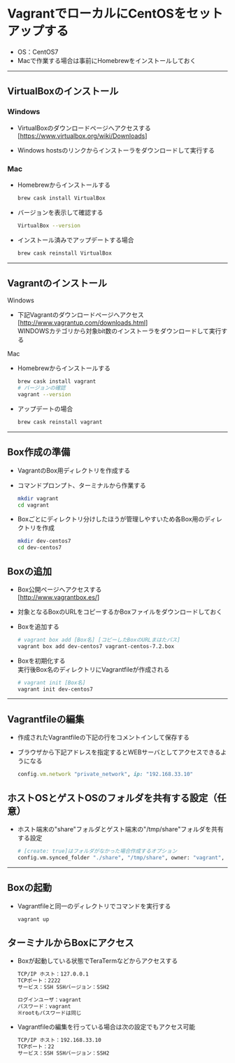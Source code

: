 # VagrantでローカルにCentOSをセットアップする

* OS：CentOS7
* Macで作業する場合は事前にHomebrewをインストールしておく

***

## VirtualBoxのインストール

### Windows

* VirtualBoxのダウンロードページへアクセスする  
[<https://www.virtualbox.org/wiki/Downloads>]

* Windows hostsのリンクからインストーラをダウンロードして実行する  

### Mac

* Homebrewからインストールする

  ```bash
  brew cask install VirtualBox
  ```

* バージョンを表示して確認する

  ```bash
  VirtualBox --version
  ```

* インストール済みでアップデートする場合

  ```bash
  brew cask reinstall VirtualBox
  ```

***

## Vagrantのインストール

Windows

* 下記Vagrantのダウンロードページへアクセス  
[<http://www.vagrantup.com/downloads.html>]  
WINDOWSカテゴリから対象bit数のインストーラをダウンロードして実行する

Mac

* Homebrewからインストールする

  ```bash
  brew cask install vagrant
  # バージョンの確認
  vagrant --version
  ```

* アップデートの場合

  ```bash
  brew cask reinstall vagrant
  ```

***

## Box作成の準備

* VagrantのBox用ディレクトリを作成する
* コマンドプロンプト、ターミナルから作業する

  ```bash
  mkdir vagrant
  cd vagrant
  ```

* Boxごとにディレクトリ分けしたほうが管理しやすいため各Box用のディレクトリを作成

  ```bash
  mkdir dev-centos7
  cd dev-centos7
  ```

## Boxの追加

* Box公開ページへアクセスする  
[<http://www.vagrantbox.es/>]

* 対象となるBoxのURLをコピーするかBoxファイルをダウンロードしておく

* Boxを追加する

  ```bash
  # vagrant box add [Box名] [コピーしたBoxのURLまはたパス]
  vagrant box add dev-centos7 vagrant-centos-7.2.box
  ```

* Boxを初期化する  
実行後Box名のディレクトリにVagrantfileが作成される

  ```bash
  # vagrant init [Box名]
  vagrant init dev-centos7
  ```

***

## Vagrantfileの編集

* 作成されたVagrantfileの下記の行をコメントインして保存する
* ブラウザから下記アドレスを指定するとWEBサーバとしてアクセスできるようになる

  ```ruby
  config.vm.network "private_network", ip: "192.168.33.10"
  ```

## ホストOSとゲストOSのフォルダを共有する設定（任意）

* ホスト端末の"share"フォルダとゲスト端末の"/tmp/share"フォルダを共有する設定

  ```bash
  # [create: true]はフォルダがなかった場合作成するオプション
  config.vm.synced_folder "./share", "/tmp/share", owner: "vagrant", group: "vagrant" , create: true
  ```

***

## Boxの起動

* Vagrantfileと同一のディレクトリでコマンドを実行する

  ```bash
  vagrant up
  ```

## ターミナルからBoxにアクセス

* Boxが起動している状態でTeraTermなどからアクセスする

  ```bash
  TCP/IP ホスト：127.0.0.1
  TCPポート：2222
  サービス：SSH SSHバージョン：SSH2
  ```

  ```bash
  ログインユーザ：vagrant
  パスワード：vagrant
  ※rootもパスワードは同じ
  ```

* Vagrantfileの編集を行っている場合は次の設定でもアクセス可能

  ```bash
  TCP/IP ホスト：192.168.33.10
  TCPポート：22
  サービス：SSH SSHバージョン：SSH2
  ```
